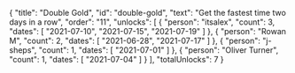 {
  "title": "Double Gold",
  "id": "double-gold",
  "text": "Get the fastest time two days in a row",
  "order": "11",
  "unlocks": [
    {
      "person": "itsalex",
      "count": 3,
      "dates": [
        "2021-07-10",
        "2021-07-15",
        "2021-07-19"
      ]
    },
    {
      "person": "Rowan M",
      "count": 2,
      "dates": [
        "2021-06-28",
        "2021-07-17"
      ]
    },
    {
      "person": "j-sheps",
      "count": 1,
      "dates": [
        "2021-07-01"
      ]
    },
    {
      "person": "Oliver Turner",
      "count": 1,
      "dates": [
        "2021-07-04"
      ]
    }
  ],
  "totalUnlocks": 7
}